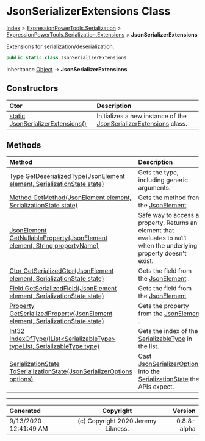 ﻿# JsonSerializerExtensions Class

[Index](../index.md) > [ExpressionPowerTools.Serialization](ExpressionPowerTools.Serialization.a.md) > [ExpressionPowerTools.Serialization.Extensions](ExpressionPowerTools.Serialization.Extensions.n.md) > **JsonSerializerExtensions**

Extensions for serialization/deserialization.

```csharp
public static class JsonSerializerExtensions
```

Inheritance [Object](https://docs.microsoft.com/dotnet/api/system.object) → **JsonSerializerExtensions**

## Constructors

| Ctor | Description |
| :-- | :-- |
| [static JsonSerializerExtensions()](ExpressionPowerTools.Serialization.Extensions.JsonSerializerExtensions.ctor.md#static-jsonserializerextensions) | Initializes a new instance of the [JsonSerializerExtensions](ExpressionPowerTools.Serialization.Extensions.JsonSerializerExtensions.cs.md) class. |
## Methods

| Method | Description |
| :-- | :-- |
| [Type GetDeserializedType(JsonElement element, SerializationState state)](ExpressionPowerTools.Serialization.Extensions.JsonSerializerExtensions.GetDeserializedType.m.md) | Gets the type, including generic arguments. |
| [Method GetMethod(JsonElement element, SerializationState state)](ExpressionPowerTools.Serialization.Extensions.JsonSerializerExtensions.GetMethod.m.md) | Gets the method from the [JsonElement](https://docs.microsoft.com/dotnet/api/system.text.json.jsonelement) . |
| [JsonElement GetNullableProperty(JsonElement element, String propertyName)](ExpressionPowerTools.Serialization.Extensions.JsonSerializerExtensions.GetNullableProperty.m.md) | Safe way to access a property. Returns an element that evaluates to `null` when the underlying property doesn't exist. |
| [Ctor GetSerializedCtor(JsonElement element, SerializationState state)](ExpressionPowerTools.Serialization.Extensions.JsonSerializerExtensions.GetSerializedCtor.m.md) | Gets the field from the [JsonElement](https://docs.microsoft.com/dotnet/api/system.text.json.jsonelement) . |
| [Field GetSerializedField(JsonElement element, SerializationState state)](ExpressionPowerTools.Serialization.Extensions.JsonSerializerExtensions.GetSerializedField.m.md) | Gets the field from the [JsonElement](https://docs.microsoft.com/dotnet/api/system.text.json.jsonelement) . |
| [Property GetSerializedProperty(JsonElement element, SerializationState state)](ExpressionPowerTools.Serialization.Extensions.JsonSerializerExtensions.GetSerializedProperty.m.md) | Gets the property from the [JsonElement](https://docs.microsoft.com/dotnet/api/system.text.json.jsonelement) . |
| [Int32 IndexOfType(IList&lt;SerializableType> typeList, SerializableType type)](ExpressionPowerTools.Serialization.Extensions.JsonSerializerExtensions.IndexOfType.m.md) | Gets the index of the [SerializableType](ExpressionPowerTools.Serialization.Serializers.SerializableType.cs.md) in the list. |
| [SerializationState ToSerializationState(JsonSerializerOptions options)](ExpressionPowerTools.Serialization.Extensions.JsonSerializerExtensions.ToSerializationState.m.md) | Cast [JsonSerializerOptions](https://docs.microsoft.com/dotnet/api/system.text.json.jsonserializeroptions) into the [SerializationState](ExpressionPowerTools.Serialization.Serializers.SerializationState.cs.md) the APIs expect. |

---

| Generated | Copyright | Version |
| :-- | :-: | --: |
| 9/13/2020 12:41:49 AM | (c) Copyright 2020 Jeremy Likness. | 0.8.8-alpha |
